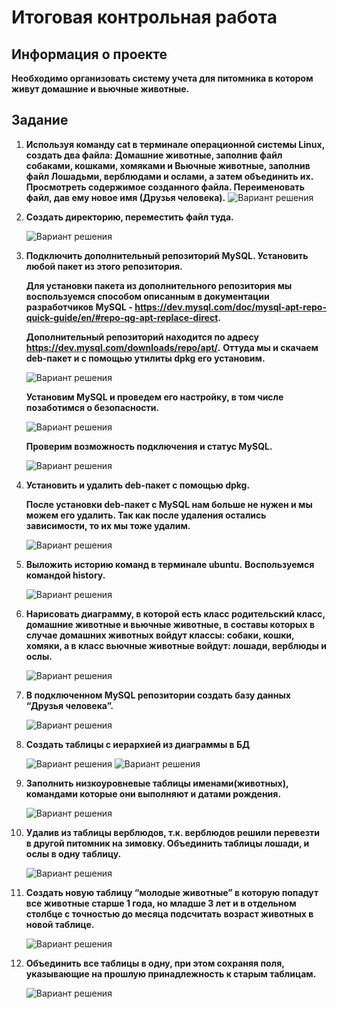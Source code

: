 # Итоговая контрольная работа

## Информация о проекте

**Необходимо организовать систему учета для питомника в котором живут
домашние и вьючные животные.**

## Задание

1. **Используя команду cat в терминале операционной системы Linux, создать два файла: Домашние животные, заполнив файл собаками, кошками, хомяками и Вьючные животные, заполнив файл Лошадьми, верблюдами и
ослами, а затем объединить их. Просмотреть содержимое созданного файла.
Переименовать файл, дав ему новое имя (Друзья человека).**
![Вариант решения](pictures/task1.PNG "Пункт 1")
2. **Создать директорию, переместить файл туда.**

   ![Вариант решения](pictures/task2.PNG "Пункт 2")
3. **Подключить дополнительный репозиторий MySQL. Установить любой пакет из этого репозитория.**

   **Для установки пакета из дополнительного репозитория мы воспользуемся способом описанным в документации разработчиков MySQL - <https://dev.mysql.com/doc/mysql-apt-repo-quick-guide/en/#repo-qg-apt-replace-direct>.**

   **Дополнительный репозиторий находится по адресу <https://dev.mysql.com/downloads/repo/apt/>.**
   **Оттуда мы и скачаем deb-пакет и с помощью утилиты dpkg его установим.**

   ![Вариант решения](pictures/download_install_mysql.PNG "Пункт 3_1")

   **Установим MySQL и проведем его настройку, в том числе позаботимся о безопасности.**

   ![Вариант решения](pictures/settings_mysql.PNG "Пункт 3_2")

    **Проверим возможность подключения и статус MySQL.**

    ![Вариант решения](pictures/status_mysql.PNG "Пункт 3_3")

4. **Установить и удалить deb-пакет с помощью dpkg.**

   **После установки deb-пакет с MySQL нам больше не нужен и мы можем его удалить. Так как после удаления остались зависимости, то их мы тоже удалим.**

   ![Вариант решения](pictures/remove_dev_package.PNG "Пункт 4")

5. **Выложить историю команд в терминале ubuntu.**
   **Воспользуемся командой history.**

   ![Вариант решения](pictures/history2.PNG "Пункт 5")

6. **Нарисовать диаграмму, в которой есть класс родительский класс, домашние животные и вьючные животные, в составы которых в случае домашних животных войдут классы: собаки, кошки, хомяки, а в класс вьючные животные войдут: лошади, верблюды и ослы.**

   ![Вариант решения](pictures/BD_animals.drawio.png "Пункт 6")

7. **В подключенном MySQL репозитории создать базу данных “Друзья человека”.**

   ![Вариант решения](pictures/create_human_friends.PNG "Пункт 7")

8. **Создать таблицы с иерархией из диаграммы в БД**

    ![Вариант решения](pictures/create_diagram_struсture.PNG "Пункт 8_1")
    ![Вариант решения](pictures/create_diagram_struсture2_1.PNG "Пункт 8_2")

9. **Заполнить низкоуровневые таблицы именами(животных), командами которые они выполняют и датами рождения.**

    ![Вариант решения](pictures/fill_tables.PNG "Пункт 9")

10. **Удалив из таблицы верблюдов, т.к. верблюдов решили перевезти в другой питомник на зимовку. Объединить таблицы лошади, и ослы в одну таблицу.**

    ![Вариант решения](pictures/delete_union.PNG "Пункт 10")

11. **Создать новую таблицу “молодые животные” в которую попадут все животные старше 1 года, но младше 3 лет и в отдельном столбце с точностью до месяца подсчитать возраст животных в новой таблице.**

      ![Вариант решения](pictures/young_animals.PNG "Пункт 11")

12. **Объединить все таблицы в одну, при этом сохраняя поля, указывающие на прошлую принадлежность к старым таблицам.**

      ![Вариант решения](pictures/final_table.PNG "Пункт 12")
